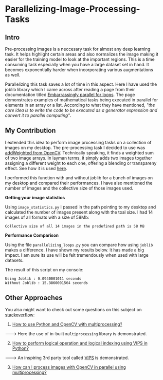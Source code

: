 # Parallelizing-Image-Processing-Tasks

## Intro

Pre-processing images is a neccesary task for almost any deep learning task. It helps highlight certain areas and also normalizes the image making it easier for the training model to look at the important regions. This is a time consuming task especially when you have a large dataset set in hand. It becomes exponentially harder when incorporating various augmentations as well.

Parallelizing this task saves a lot of time in this aspect. Here I have used the joblib library which I came across after reading a page from their documentation titled [Embarrassingly parallel for loops](https://pythonhosted.org/joblib/parallel.html). The page demonstrates examples of mathematical tasks being executed in parallel for elements in an array or a list. According to what they have mentioned, *"the core idea is to write the code to be executed as a generator expression and convert it to parallel computing"*.

## My Contribution

I extended this idea to perform image processing tasks on a collection of images on my desktop. The pre-processing task I decided to use was [addWeighted from OpenCV](https://docs.opencv.org/2.4/modules/core/doc/operations_on_arrays.html#addweighted). Technically speaking, it finds a weighted sum of two image arrays. In layman terms, it simply adds two images together assigning a different weight to each one, offering a blending or transpareny effect. See how it is used [here](https://docs.opencv.org/3.0-beta/doc/py_tutorials/py_core/py_image_arithmetics/py_image_arithmetics.html#image-blending).

I performed this function with and without joblib for a bunch of images on my desktop and compared their performances. I have also mentioned the number of images and the collective size of those images used.

**Getting your image statistics**

Using `image_statistics.py` I passed in the path pointing to my desktop and calculated the number of images present along with the toal size. I had 14 images of all formats with a size of 58Mb:

`Collective size of all 14 images in the predefined path is 58 MB`

**Performance Comparison**

Using the file `parallelizing_loops.py` you can compare how using `joblib` makes a difference. I have shown my results below. It has made a big impact. I am sure its use will be felt tremendously when used with large datasets.

The result of this script on my console:

    Using Joblib : 0.0940001011 seconds
    Without Joblib : 15.3860001564 seconds
    
## Other Approaches

You also might want to check out some questions on this subject on [stackoverflow](https://stackoverflow.com/):

1. [How to use Python and OpenCV with multiprocessing?](https://stackoverflow.com/questions/32775555/how-to-use-python-and-opencv-with-multiprocessing)

---> Here the use of in-built `multiprocessing` library is demonstrated.

2. [How to perform logical operation and logical indexing using VIPS in Python?](https://stackoverflow.com/questions/33195055/how-to-perform-logical-operation-and-logical-indexing-using-vips-in-python)

---> An inspiring 3rd party tool called [VIPS](https://jcupitt.github.io/pyvips/README.html) is demonstrated.

3. [How can I process images with OpenCV in parallel using multiprocessing?](https://stackoverflow.com/questions/50935330/how-can-i-process-images-with-opencv-in-parallel-using-multiprocessing/51336402#51336402)
